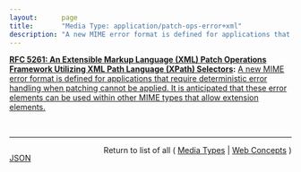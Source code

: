 ```yaml
---
layout:      page
title:       "Media Type: application/patch-ops-error+xml"
description: "A new MIME error format is defined for applications that require deterministic error handling when patching cannot be applied. It is anticipated that these error elements can be used within other MIME types that allow extension elements."
---
```


**[RFC 5261: An Extensible Markup Language (XML) Patch Operations Framework Utilizing XML Path Language (XPath) Selectors](/specs/IETF/RFC/5261 "Extensible Markup Language (XML) documents are widely used as containers for the exchange and storage of arbitrary data in today's systems. In order to send changes to an XML document, an entire copy of the new version must be sent, unless there is a means of indicating only the portions that have changed. This document describes an XML patch framework utilizing XML Path language (XPath) selectors. These selector values and updated new data content constitute the basis of patch operations described in this document. In addition to them, with basic <add>, <replace>, and <remove> directives a set of patches can then be applied to update an existing XML document."):** [A new MIME error format is defined for applications that require deterministic error handling when patching cannot be applied. It is anticipated that these error elements can be used within other MIME types that allow extension elements.](http://tools.ietf.org/html/rfc5261#section-5 "Read documentation for Media Type &#34;application/patch-ops-error+xml&#34;")

<br/>
<hr/>

<p style="float : left"><a href="application/patch-ops-error+xml.json" title="JSON representing this particular Web Concept value">JSON</a></p>
<p style="text-align: right">Return to list of all ( <a href="../media-types">Media Types</a> | <a href="../">Web Concepts</a> )</p>
